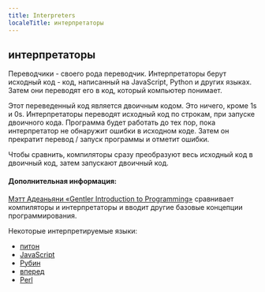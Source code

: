 ```yaml
---
title: Interpreters
localeTitle: интерпретаторы
---
```

## интерпретаторы

Переводчики - своего рода переводчик. Интерпретаторы берут исходный код - код, написанный на JavaScript, Python и других языках. Затем они переводят его в код, который компьютер понимает.

Этот переведенный код является двоичным кодом. Это ничего, кроме 1s и 0s. Интерпретаторы переводят исходный код по строкам, при запуске двоичного кода. Программа будет работать до тех пор, пока интерпретатор не обнаружит ошибки в исходном коде. Затем он прекратит перевод / запуск программы и отметит ошибки.

Чтобы сравнить, компиляторы сразу преобразуют весь исходный код в двоичный код, затем запускают двоичный код.

#### Дополнительная информация:

[Мэтт Адеаньяни «Gentler Introduction to Programming»](https://medium.freecodecamp.org/a-gentler-introduction-to-programming-707453a79ee8) сравнивает компиляторы и интерпретаторы и вводит другие базовые концепции программирования.

Некоторые интерпретируемые языки:

*   [питон](https://en.wikipedia.org/wiki/Python_(programming_language))
*   [JavaScript](https://en.wikipedia.org/wiki/JavaScript)
*   [Рубин](https://en.wikipedia.org/wiki/Ruby_(programming_language))
*   [вперед](https://en.wikipedia.org/wiki/Forth_(programming_language))
*   [Perl](https://en.wikipedia.org/wiki/Perl)